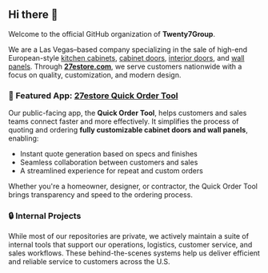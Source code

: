 ## Hi there 👋

Welcome to the official GitHub organization of **Twenty7Group**.

We are a Las Vegas–based company specializing in the sale of high-end European-style [kitchen cabinets](https://www.27estore.com/kitchen-cabinets?utm_source=github&utm_medium=referral&utm_campaign=public_readme), [cabinet doors](https://www.27estore.com/cabinet-doors?utm_source=github&utm_medium=referral&utm_campaign=public_readme), [interior doors](https://www.27estore.com/interior-doors?utm_source=github&utm_medium=referral&utm_campaign=public_readme), and [wall panels](https://www.27estore.com/wall-paneling?utm_source=github&utm_medium=referral&utm_campaign=public_readme). Through **[27estore.com](https://www.27estore.com/?utm_source=github&utm_medium=referral&utm_campaign=public_readme)**, we serve customers nationwide with a focus on quality, customization, and modern design.

### 🚀 Featured App: [27estore Quick Order Tool](https://orders.27estore.com/?utm_source=github&utm_medium=referral&utm_campaign=public_readme)

Our public-facing app, the **Quick Order Tool**, helps customers and sales teams connect faster and more effectively. It simplifies the process of quoting and ordering **fully customizable cabinet doors and wall panels**, enabling:

- Instant quote generation based on specs and finishes  
- Seamless collaboration between customers and sales  
- A streamlined experience for repeat and custom orders

Whether you're a homeowner, designer, or contractor, the Quick Order Tool brings transparency and speed to the ordering process.

### 🔒 Internal Projects

While most of our repositories are private, we actively maintain a suite of internal tools that support our operations, logistics, customer service, and sales workflows. These behind-the-scenes systems help us deliver efficient and reliable service to customers across the U.S.

